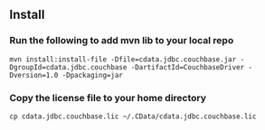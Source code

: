 ## Install

### Run the following to add mvn lib to your local repo
`mvn install:install-file -Dfile=cdata.jdbc.couchbase.jar -DgroupId=cdata.jdbc.couchbase -DartifactId=CouchbaseDriver -Dversion=1.0 -Dpackaging=jar`

### Copy the license file to your home directory
`cp cdata.jdbc.couchbase.lic ~/.CData/cdata.jdbc.couchbase.lic`
